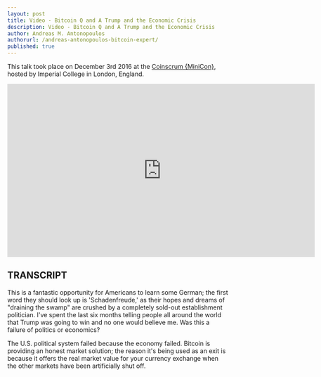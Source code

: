```yaml
---
layout: post
title: Video - Bitcoin Q and A Trump and the Economic Crisis
description: Video - Bitcoin Q and A Trump and the Economic Crisis
author: Andreas M. Antonopoulos
authorurl: /andreas-antonopoulos-bitcoin-expert/
published: true
---
```


<p>This talk took place on December 3rd 2016 at the <a href="/bitcoin-investor/">Coinscrum {MiniCon}</a>, hosted by Imperial College in London, England.</p>

<center><iframe width="700" height="394" src="https://www.youtube.com/embed/GUXnj99s_Ko?list=PLPQwGV1aLnTsHvzevl9BAUlfsfwFfU7aP" frameborder="0" allowfullscreen></iframe></center>

<h2>TRANSCRIPT</h2>

This is a fantastic opportunity for Americans to learn some German; the first word they should look up is 'Schadenfreude,' as their hopes and dreams of "draining the swamp" are crushed by a completely sold-out establishment politician. I've spent the last six months telling people all around the world that Trump was going to win and no one would believe me. Was this a failure of politics or economics? 

The U.S. political system failed because the economy failed. Bitcoin is providing an honest market solution; the reason it's being used as an exit is because it offers the real market value for your currency exchange when the other markets have been artificially shut off.
